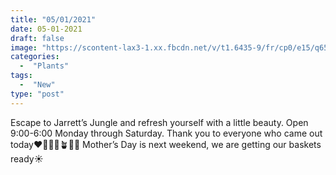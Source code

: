 ```yaml
---
title: "05/01/2021"
date: 05-01-2021
draft: false
image: "https://scontent-lax3-1.xx.fbcdn.net/v/t1.6435-9/fr/cp0/e15/q65/181274831_10158947003862419_2482454932758750852_n.jpg?_nc_cat=104&ccb=1-3&_nc_sid=110474&_nc_ohc=NzRtuhQGFqIAX_lJD_y&_nc_ht=scontent-lax3-1.xx&tp=14&oh=4065b2a4c87741b669da36e3cff3689b&oe=60E11C3F"
categories:
  -  "Plants"
tags:
  -  "New"
type: "post"
---
```

Escape to Jarrett’s Jungle and refresh yourself with a little beauty. Open 9:00-6:00 Monday through Saturday. Thank you to everyone who came out today❤️🌿🌸🐝🪴🦎😻 Mother’s Day is next weekend, we are getting our baskets ready☀️